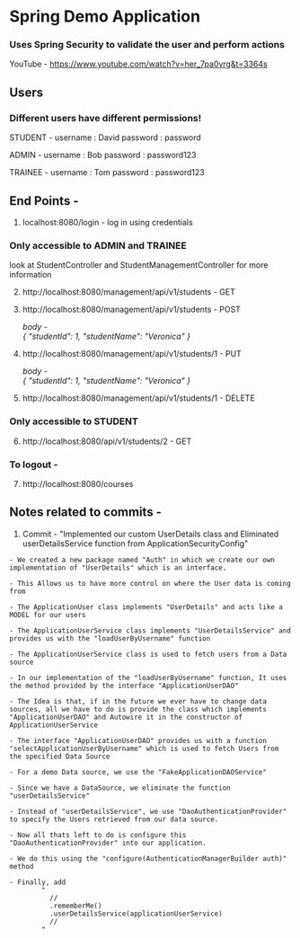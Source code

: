 # Spring Demo Application
### Uses Spring Security to validate the user and perform actions

YouTube - https://www.youtube.com/watch?v=her_7pa0vrg&t=3364s
## Users
### Different users have different permissions!

STUDENT - 
            username : David
            password : password
            
ADMIN - 
            username : Bob
            password : password123
            
TRAINEE - 
            username : Tom
            password : password123

## End Points -      
  1. localhost:8080/login - log in using credentials

### Only accessible to ADMIN and TRAINEE
  look at StudentController and StudentManagementController for more information

  2. http://localhost:8080/management/api/v1/students - GET

  3. http://localhost:8080/management/api/v1/students - POST

      *body -  
      {
        "studentId": 1,
        "studentName": "Veronica"
      }*

  4. http://localhost:8080/management/api/v1/students/1 - PUT

      *body -  
      {
        "studentId": 1,
        "studentName": "Veronica"
      }*

  5. http://localhost:8080/management/api/v1/students/1 - DELETE


### Only accessible to STUDENT

  6. http://localhost:8080/api/v1/students/2 - GET

### To logout - 

  7. http://localhost:8080/courses



## Notes related to commits - 
  
  1. Commit - "Implemented our custom UserDetails class and Eliminated userDetailsService function from ApplicationSecurityConfig"

    - We created a new package named "Auth" in which we create our own implementation of "UserDetails" which is an interface.

    - This Allows us to have more control on where the User data is coming from
    
    - The ApplicationUser class implements "UserDetails" and acts like a MODEL for our users
    
    - The ApplicationUserService class implements "UserDetailsService" and provides us with the "loadUserByUsername" function 

    - The ApplicationUserService class is used to fetch users from a Data source 

    - In our implementation of the "loadUserByUsername" function, It uses the method provided by the interface "ApplicationUserDAO"
    
    - The Idea is that, if in the future we ever have to change data sources, all we have to do is provide the class which implements  "ApplicationUserDAO" and Autowire it in the constructor of ApplicationUserService
    
    - The interface "ApplicationUserDAO" provides us with a function "selectApplicationUserByUsername" which is used to fetch Users from the specified Data Source

    - For a demo Data source, we use the "FakeApplicationDAOService"

    - Since we have a DataSource, we eliminate the function "userDetailsService"

    - Instead of "userDetailsService", we use "DaoAuthenticationProvider" to specify the Users retrieved from our data source.

    - Now all thats left to do is configure this "DaoAuthenticationProvider" into our application.

    - We do this using the "configure(AuthenticationManagerBuilder auth)" method

    - Finally, add 
            " 
              //
              .rememberMe()
              .userDetailsService(applicationUserService)
              //
            "